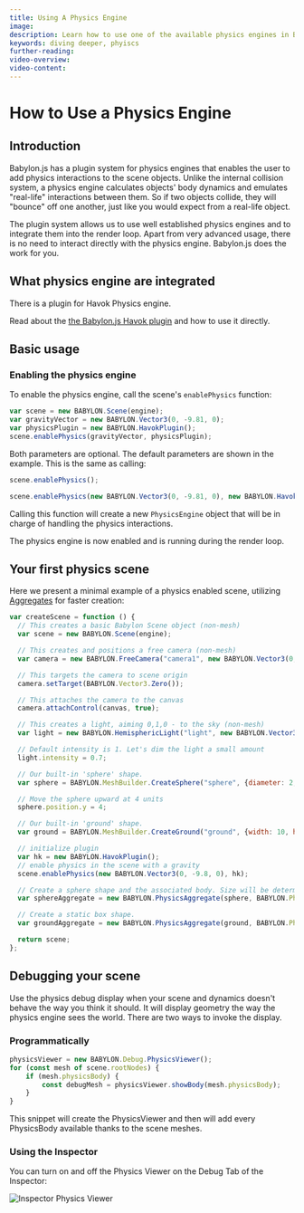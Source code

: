 ```yaml
---
title: Using A Physics Engine
image:
description: Learn how to use one of the available physics engines in Babylon.js.
keywords: diving deeper, phyiscs
further-reading:
video-overview:
video-content:
---
```


# How to Use a Physics Engine

## Introduction

Babylon.js has a plugin system for physics engines that enables the user to add physics interactions to the scene objects.
Unlike the internal collision system, a physics engine calculates objects' body dynamics and emulates "real-life" interactions between them. So if two objects collide, they will "bounce" off one another, just like you would expect from a real-life object.

The plugin system allows us to use well established physics engines and to integrate them into the render loop. Apart from very advanced usage, there is no need to interact directly with the physics engine. Babylon.js does the work for you.

## What physics engine are integrated

There is a plugin for Havok Physics engine.

Read about the [the Babylon.js Havok plugin](/features/featuresDeepDive/physics/havokPlugin) and how to use it directly.

## Basic usage

### Enabling the physics engine

To enable the physics engine, call the scene's `enablePhysics` function:

```javascript
var scene = new BABYLON.Scene(engine);
var gravityVector = new BABYLON.Vector3(0, -9.81, 0);
var physicsPlugin = new BABYLON.HavokPlugin();
scene.enablePhysics(gravityVector, physicsPlugin);
```

Both parameters are optional. The default parameters are shown in the example. This is the same as calling:

```javascript
scene.enablePhysics();
```

```javascript
scene.enablePhysics(new BABYLON.Vector3(0, -9.81, 0), new BABYLON.HavokPlugin());
```

Calling this function will create a new `PhysicsEngine` object that will be in charge of handling the physics interactions.

The physics engine is now enabled and is running during the render loop.

## Your first physics scene

Here we present a minimal example of a physics enabled scene, utilizing [Aggregates](/features/featuresDeepDive/physics/aggregates) for faster creation:

```javascript
var createScene = function () {
  // This creates a basic Babylon Scene object (non-mesh)
  var scene = new BABYLON.Scene(engine);

  // This creates and positions a free camera (non-mesh)
  var camera = new BABYLON.FreeCamera("camera1", new BABYLON.Vector3(0, 5, -10), scene);

  // This targets the camera to scene origin
  camera.setTarget(BABYLON.Vector3.Zero());

  // This attaches the camera to the canvas
  camera.attachControl(canvas, true);

  // This creates a light, aiming 0,1,0 - to the sky (non-mesh)
  var light = new BABYLON.HemisphericLight("light", new BABYLON.Vector3(0, 1, 0), scene);

  // Default intensity is 1. Let's dim the light a small amount
  light.intensity = 0.7;

  // Our built-in 'sphere' shape.
  var sphere = BABYLON.MeshBuilder.CreateSphere("sphere", {diameter: 2, segments: 32}, scene);

  // Move the sphere upward at 4 units
  sphere.position.y = 4;

  // Our built-in 'ground' shape.
  var ground = BABYLON.MeshBuilder.CreateGround("ground", {width: 10, height: 10}, scene);

  // initialize plugin
  var hk = new BABYLON.HavokPlugin();
  // enable physics in the scene with a gravity
  scene.enablePhysics(new BABYLON.Vector3(0, -9.8, 0), hk);

  // Create a sphere shape and the associated body. Size will be determined automatically.
  var sphereAggregate = new BABYLON.PhysicsAggregate(sphere, BABYLON.PhysicsShapeType.SPHERE, { mass: 1, restitution:0.75}, scene);

  // Create a static box shape.
  var groundAggregate = new BABYLON.PhysicsAggregate(ground, BABYLON.PhysicsShapeType.BOX, { mass: 0 }, scene);

  return scene;
};
```

<Playground id="#Z8HTUN#1" title="Simple scene" description="Simple falling sphere created with body and shape" isMain={true} category="Physics"/>

## Debugging your scene

Use the physics debug display when your scene and dynamics doesn't behave the way you think it should.
It will display geometry the way the physics engine sees the world.
There are two ways to invoke the display.

### Programmatically

```javascript
physicsViewer = new BABYLON.Debug.PhysicsViewer();
for (const mesh of scene.rootNodes) {
    if (mesh.physicsBody) {
        const debugMesh = physicsViewer.showBody(mesh.physicsBody);
    }
}
```

This snippet will create the PhysicsViewer and then will add every PhysicsBody available thanks to the scene meshes.

### Using the Inspector

You can turn on and off the Physics Viewer on the Debug Tab of the Inspector:

![Inspector Physics Viewer](/img/features/physics/inspector-physics-viewer.gif)
